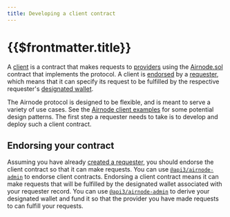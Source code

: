```yaml
---
title: Developing a client contract
---
```


# {{$frontmatter.title}}

<TocHeader />
<TOC class="table-of-contents" :include-level="[2,3]" />

A [client](../../../technology/protocols/request-response/client.md) is a contract that makes requests to [providers](../../../technology/protocols/request-response/provider.md) using the [Airnode.sol](../../../technology/protocols/request-response/general-structure.md#airnode-sol) contract that implements the protocol.
A client is [endorsed](../../../technology/protocols/request-response/endorsement.md) by a [requester](../../../technology/protocols/request-response/requester.md), which means that it can specify its request to be fulfilled by the respective requester's [designated wallet](../../../technology/protocols/request-response/designated-wallet.md).

The Airnode protocol is designed to be flexible, and is meant to serve a variety of use cases.
See the [Airnode client examples](https://github.com/api3dao/airnode-client-examples/tree/pre-alpha) for some potential design patterns.
The first step a requester needs to take is to develop and deploy such a client contract.

## Endorsing your contract

Assuming you have already [created a requester](creating-a-requester.md), you should endorse the client contract so that it can make requests.
You can use [`@api3/airnode-admin`](https://github.com/api3dao/airnode/tree/pre-alpha/packages/admin#endorse-client) to endorse client contracts.
Endorsing a client contract means it can make requests that will be fulfilled by the designated wallet associated with your requester record.
You can use [`@api3/airnode-admin`](https://github.com/api3dao/airnode/tree/pre-alpha/packages/admin#derive-designated-wallet) to derive your designated wallet and fund it so that the provider you have made requests to can fulfill your requests.
